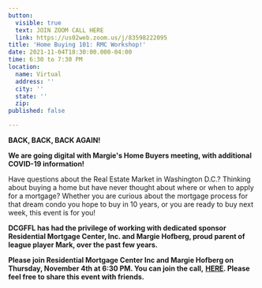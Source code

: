 ```yaml
---
button:
  visible: true
  text: JOIN ZOOM CALL HERE
  link: https://us02web.zoom.us/j/83598222095
title: 'Home Buying 101: RMC Workshop!'
date: 2021-11-04T18:30:00.000-04:00
time: 6:30 to 7:30 PM
location:
  name: Virtual
  address: ''
  city: ''
  state: ''
  zip: 
published: false

---
```

**BACK, BACK, BACK AGAIN!**

**We are going digital with Margie's Home Buyers meeting, with additional COVID-19 information!**

  
Have questions about the Real Estate Market in Washington D.C.? Thinking about buying a home but have never thought about where or when to apply for a mortgage? Whether you are curious about the mortgage process for that dream condo you hope to buy in 10 years, or you are ready to buy next week, this event is for you!   
  
**DCGFFL has had the privilege of working with dedicated sponsor Residential Mortgage Center, Inc. and Margie Hofberg, proud parent of league player Mark, over the past few years.**   
  
**Please join Residential Mortgage Center Inc and Margie Hofberg on Thursday, November 4th at 6:30 PM. You can join the call,** [**HERE**](https://dcgffl.us16.list-manage.com/track/click?u=44f118b44c71d10ae3076bec3&id=770a1970f8&e=c3641de19c)**. Please feel free to share this event with friends.**
